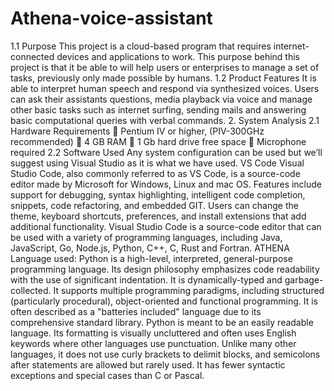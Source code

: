 # Athena-voice-assistant
1.1 Purpose This project is a cloud-based program that requires internet-connected devices  and applications to work. This purpose behind this project is that it be able to  will help users or enterprises to manage a set of tasks, previously only made  possible by humans.  1.2 Product Features It is able to interpret human speech and respond via synthesized voices. Users  can ask their assistants questions, media playback via voice and manage other  basic tasks such as internet surfing, sending mails and answering basic  computational queries with verbal commands.  2. System Analysis  2.1 Hardware Requirements  Pentium IV or higher, (PIV-300GHz recommended)  4 GB RAM  1 Gb hard drive free space  Microphone required 2.2 Software Used Any system configuration can be used but we’ll suggest using Visual Studio as it  is what we have used.  VS Code Visual Studio Code, also commonly referred to as VS Code, is a source-code  editor made by Microsoft for Windows, Linux and mac OS. Features include  support for debugging, syntax highlighting, intelligent code completion, snippets,  code refactoring, and embedded GIT. Users can change the theme, keyboard  shortcuts, preferences, and install extensions that add additional functionality. Visual Studio Code is a source-code editor that can be used with a variety of  programming languages, including Java, JavaScript, Go, Node.js, Python, C++,  C, Rust and Fortran. ATHENA Language used:  Python is a high-level, interpreted, general-purpose programming  language. Its design philosophy emphasizes code readability with the  use of significant indentation. It is dynamically-typed and garbage-collected. It supports multiple  programming paradigms, including structured (particularly  procedural), object-oriented and functional programming. It is often  described as a "batteries included" language due to its comprehensive  standard library. Python is meant to be an easily readable language. Its formatting is  visually uncluttered and often uses English keywords where other  languages use punctuation. Unlike many other languages, it does not  use curly brackets to delimit blocks, and semicolons after statements  are allowed but rarely used. It has fewer syntactic exceptions and  special cases than C or Pascal.
